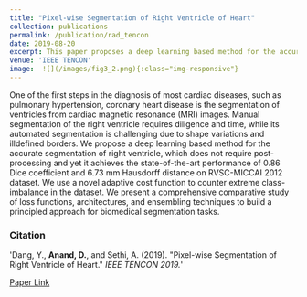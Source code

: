 ```yaml
---
title: "Pixel-wise Segmentation of Right Ventricle of Heart"
collection: publications
permalink: /publication/rad_tencon
date: 2019-08-20
excerpt: This paper proposes a deep learning based method for the accurate segmentation of right ventricle, which does not require post-processing and yet it achieves the state-of-the-art performance of 0.86 Dice coefficient and 6.73 mm Hausdorff distance on RVSC-MICCAI 2012 dataset.
venue: 'IEEE TENCON'
image:  ![](/images/fig3_2.png){:class="img-responsive"} 
---
```

One of the first steps in the diagnosis of most cardiac diseases, such as pulmonary hypertension, coronary heart disease is the segmentation of ventricles from cardiac magnetic resonance (MRI) images. Manual segmentation of the right ventricle requires diligence and time, while its automated segmentation is challenging due to shape variations and illdefined
borders. We propose a deep learning based method for the accurate segmentation of right ventricle, which does not
require post-processing and yet it achieves the state-of-the-art performance of 0.86 Dice coefficient and 6.73 mm Hausdorff
distance on RVSC-MICCAI 2012 dataset. We use a novel adaptive cost function to counter extreme class-imbalance in the dataset.
We present a comprehensive comparative study of loss functions, architectures, and ensembling techniques to build a principled
approach for biomedical segmentation tasks.

### Citation 

'Dang, Y., <b>Anand, D.</b>, and Sethi, A. (2019). &quot;Pixel-wise Segmentation of Right Ventricle of Heart.&quot; <i>IEEE TENCON 2019.</i>'

[Paper Link](/images/rad_tencon.pdf "Radiology IEEE TENCON")
